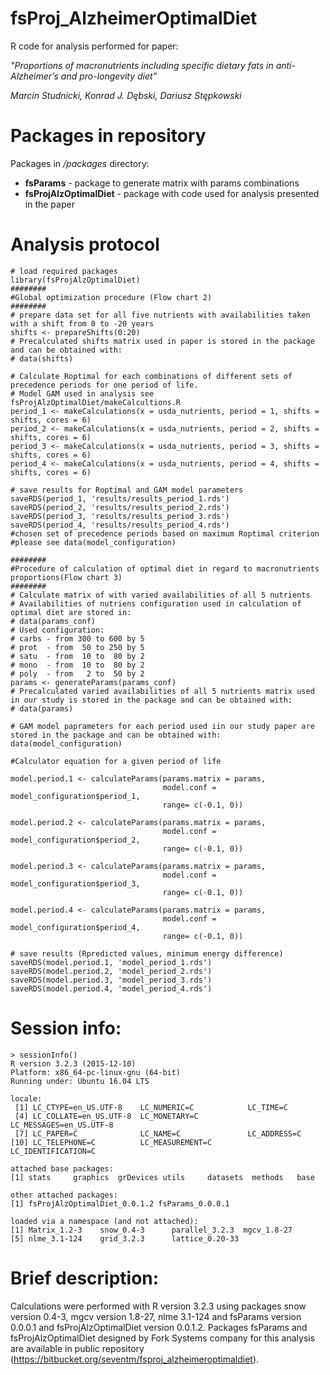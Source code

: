 # fsProj_AlzheimerOptimalDiet
R code for analysis performed for paper: 

*"Proportions of macronutrients including specific dietary fats in anti-Alzheimer’s and pro-longevity diet"*

*Marcin Studnicki, Konrad J. Dębski, Dariusz Stępkowski*

# Packages in repository
Packages in */packages* directory:

- **fsParams** - package to generate matrix with params combinations
- **fsProjAlzOptimalDiet** - package with code used for analysis presented in the paper

# Analysis protocol

```
# load required packages
library(fsProjAlzOptimalDiet)
########
#Global optimization procedure (Flow chart 2)
########
# prepare data set for all five nutrients with availabilities taken with a shift from 0 to -20 years
shifts <- prepareShifts(0:20)
# Precalculated shifts matrix used in paper is stored in the package and can be obtained with:
# data(shifts)

# Calculate Roptimal for each combinations of different sets of precedence periods for one period of life.
# Model GAM used in analysis see fsProjAlzOptimalDiet/makeCalcultions.R
period_1 <- makeCalculations(x = usda_nutrients, period = 1, shifts = shifts, cores = 6)
period_2 <- makeCalculations(x = usda_nutrients, period = 2, shifts = shifts, cores = 6)
period_3 <- makeCalculations(x = usda_nutrients, period = 3, shifts = shifts, cores = 6)
period_4 <- makeCalculations(x = usda_nutrients, period = 4, shifts = shifts, cores = 6)

# save results for Roptimal and GAM model parameters
saveRDS(period_1, 'results/results_period_1.rds')
saveRDS(period_2, 'results/results_period_2.rds')
saveRDS(period_3, 'results/results_period_3.rds')
saveRDS(period_4, 'results/results_period_4.rds')
#chosen set of precedence periods based on maximum Roptimal criterion
#please see data(model_configuration)

########
#Procedure of calculation of optimal diet in regard to macronutrients proportions(Flow chart 3)
########
# Calculate matrix of with varied availabilities of all 5 nutrients
# Availabilities of nutriens configuration used in calculation of optimal diet are stored in:
# data(params_conf)
# Used configuration:
# carbs - from 300 to 600 by 5
# prot  - from  50 to 250 by 5
# satu  - from  10 to  80 by 2
# mono  - from  10 to  80 by 2
# poly  - from   2 to  50 by 2
params <- generateParams(params_conf)
# Precalculated varied availabilities of all 5 nutrients matrix used in our study is stored in the package and can be obtained with:
# data(params)

# GAM model paprameters for each period used iin our study paper are stored in the package and can be obtained with:
data(model_configuration)

#Calculator equation for a given period of life 

model.period.1 <- calculateParams(params.matrix = params,
                                  model.conf = model_configuration$period_1,
                                  range= c(-0.1, 0))

model.period.2 <- calculateParams(params.matrix = params,
                                  model.conf = model_configuration$period_2,
                                  range= c(-0.1, 0))

model.period.3 <- calculateParams(params.matrix = params,
                                  model.conf = model_configuration$period_3,
                                  range= c(-0.1, 0))

model.period.4 <- calculateParams(params.matrix = params,
                                  model.conf = model_configuration$period_4,
                                  range= c(-0.1, 0))
								  
# save results (Rpredicted values, minimum energy difference) 
saveRDS(model.period.1, 'model_period_1.rds')
saveRDS(model.period.2, 'model_period_2.rds')
saveRDS(model.period.3, 'model_period_3.rds')
saveRDS(model.period.4, 'model_period_4.rds')
```

# Session info:
```
> sessionInfo()
R version 3.2.3 (2015-12-10)
Platform: x86_64-pc-linux-gnu (64-bit)
Running under: Ubuntu 16.04 LTS

locale:
 [1] LC_CTYPE=en_US.UTF-8    LC_NUMERIC=C            LC_TIME=C              
 [4] LC_COLLATE=en_US.UTF-8  LC_MONETARY=C           LC_MESSAGES=en_US.UTF-8
 [7] LC_PAPER=C              LC_NAME=C               LC_ADDRESS=C           
[10] LC_TELEPHONE=C          LC_MEASUREMENT=C        LC_IDENTIFICATION=C    

attached base packages:
[1] stats     graphics  grDevices utils     datasets  methods   base     

other attached packages:
[1] fsProjAlzOptimalDiet_0.0.1.2 fsParams_0.0.0.1            

loaded via a namespace (and not attached):
[1] Matrix_1.2-3    snow_0.4-3      parallel_3.2.3  mgcv_1.8-27    
[5] nlme_3.1-124    grid_3.2.3      lattice_0.20-33
```

# Brief description:
Calculations were performed with R version 3.2.3 using packages snow version 0.4-3, 
mgcv version 1.8-27, nlme 3.1-124 and fsParams version 0.0.0.1 and fsProjAlzOptimalDiet version 0.0.1.2. 
Packages fsParams and fsProjAlzOptimalDiet designed by Fork Systems company for this analysis 
are available in public repository
(https://bitbucket.org/seventm/fsproj_alzheimeroptimaldiet).

